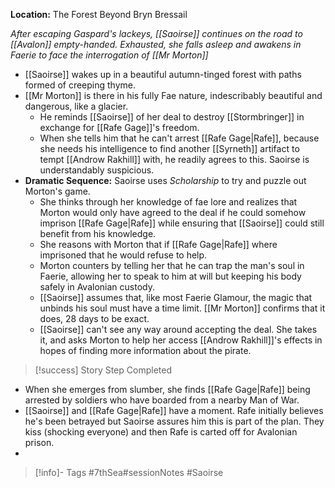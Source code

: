 **Location:** The Forest Beyond Bryn Bressail

*After escaping Gaspard's lackeys, [[Saoirse]] continues on the road to [[Avalon]] empty-handed.  Exhausted, she falls asleep and awakens in Faerie to face the interrogation of [[Mr Morton]]*

- [[Saoirse]] wakes up in a beautiful autumn-tinged forest with paths formed of creeping thyme.
- [[Mr Morton]] is there in his fully Fae nature, indescribably beautiful and dangerous, like a glacier.
	- He reminds [[Saoirse]] of her deal to destroy [[Stormbringer]] in exchange for [[Rafe Gage]]'s freedom.
	- When she tells him that he can't arrest [[Rafe Gage|Rafe]], because she needs his intelligence to find another [[Syrneth]] artifact to tempt [[Androw Rakhill]] with, he readily agrees to this.  Saoirse is understandably suspicious.
- **Dramatic Sequence:** Saoirse uses *Scholarship* to try and puzzle out Morton's game.
	- She thinks through her knowledge of fae lore and realizes that Morton would only have agreed to the deal if he could somehow imprison [[Rafe Gage|Rafe]] while ensuring that [[Saoirse]] could still benefit from his knowledge.
	- She reasons with Morton that if [[Rafe Gage|Rafe]] where imprisoned that he would refuse to help.
	- Morton counters by telling her that he can trap the man's soul in Faerie, allowing her to speak to him at will but keeping his body safely in Avalonian custody.
	- [[Saoirse]] assumes that, like most Faerie Glamour, the magic that unbinds his soul must have a time limit.  [[Mr Morton]] confirms that it does, 28 days to be exact.
	- [[Saoirse]] can't see any way around accepting the deal.  She takes it, and asks Morton to help her access [[Androw Rakhill]]'s effects in hopes of finding more information about the pirate.

> [!success] Story Step Completed

- When she emerges from slumber, she finds [[Rafe Gage|Rafe]] being arrested by soldiers who have boarded from a nearby Man of War.
- [[Saoirse]] and [[Rafe Gage|Rafe]] have a moment.  Rafe initially believes he's been betrayed but Saoirse assures him this is part of the plan.  They kiss (shocking everyone) and then Rafe is carted off for Avalonian prison.
- 
> [!info]- Tags
> #7thSea#sessionNotes #Saoirse 

